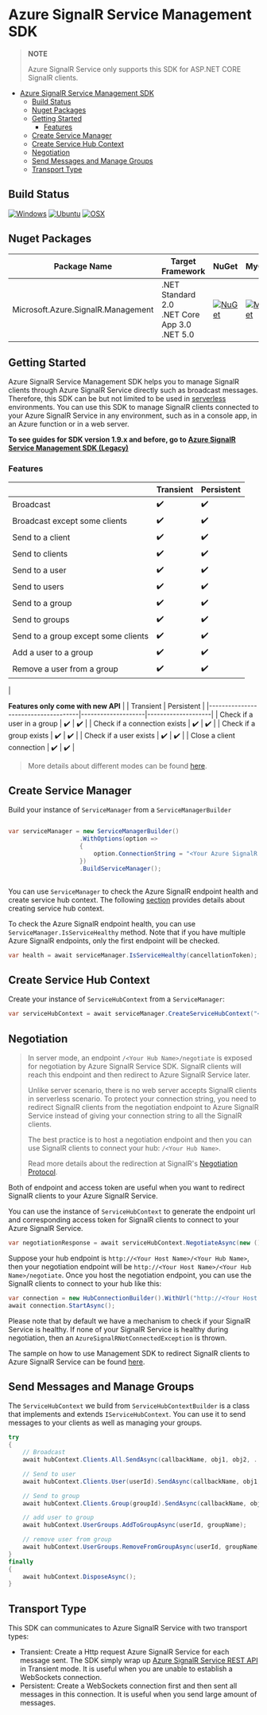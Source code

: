 # Azure SignalR Service Management SDK 

> **NOTE**
>
> Azure SignalR Service only supports this SDK for ASP.NET CORE SignalR clients.
<!-- TOC -->

- [Azure SignalR Service Management SDK](#azure-signalr-service-management-sdk)
  - [Build Status](#build-status)
  - [Nuget Packages](#nuget-packages)
  - [Getting Started](#getting-started)
    - [Features](#features)
  - [Create Service Manager](#create-service-manager)
  - [Create Service Hub Context](#create-service-hub-context)
  - [Negotiation](#negotiation)
  - [Send Messages and Manage Groups](#send-messages-and-manage-groups)
  - [Transport Type](#transport-type)

<!-- /TOC -->
## Build Status

[![Windows](https://img.shields.io/github/workflow/status/Azure/azure-signalr/Gated-Windows/dev?label=Windows)](https://github.com/Azure/azure-signalr/actions?query=workflow%3AGated-Windowns)
[![Ubuntu](https://img.shields.io/github/workflow/status/Azure/azure-signalr/Gated-Ubuntu/dev?label=Ubuntu)](https://github.com/Azure/azure-signalr/actions?query=workflow%3AGated-Ubuntu)
[![OSX](https://img.shields.io/github/workflow/status/Azure/azure-signalr/Gated-OSX/dev?label=OSX)](https://github.com/Azure/azure-signalr/actions?query=workflow%3AGated-OSX)

## Nuget Packages

Package Name | Target Framework | NuGet | MyGet
---|---|---|---
Microsoft.Azure.SignalR.Management | .NET Standard 2.0 <br/> .NET Core App 3.0 <br/> .NET 5.0 | [![NuGet](https://img.shields.io/nuget/v/Microsoft.Azure.SignalR.Management.svg)](https://www.nuget.org/packages/Microsoft.Azure.SignalR.Management) | [![MyGet](https://img.shields.io/myget/azure-signalr-dev/vpre/Microsoft.Azure.SignalR.Management.svg)](https://www.myget.org/feed/azure-signalr-dev/package/nuget/Microsoft.Azure.SignalR.Management)


## Getting Started

Azure SignalR Service Management SDK helps you to manage SignalR clients through Azure SignalR Service directly such as broadcast messages. Therefore, this SDK can be but not limited to be used in [serverless](https://azure.microsoft.com/zh-cn/solutions/serverless/) environments. You can use this SDK to manage SignalR clients connected to your Azure SignalR Service in any environment, such as in a console app, in an Azure function or in a web server.

**To see guides for SDK version 1.9.x and before, go to [Azure SignalR Service Management SDK (Legacy)](./management-sdk-guide-legacy.md)**

<!--Add migration guide-->

### Features

|                                     | Transient          | Persistent         |
|-------------------------------------|--------------------|--------------------|
| Broadcast                           | :heavy_check_mark: | :heavy_check_mark: |
| Broadcast except some clients       | :heavy_check_mark: | :heavy_check_mark: |
| Send to a client                    | :heavy_check_mark: | :heavy_check_mark: |
| Send to clients                     | :heavy_check_mark: | :heavy_check_mark: |
| Send to a user                      | :heavy_check_mark: | :heavy_check_mark: |
| Send to users                       | :heavy_check_mark: | :heavy_check_mark: |
| Send to a group                     | :heavy_check_mark: | :heavy_check_mark: |
| Send to groups                      | :heavy_check_mark: | :heavy_check_mark: |
| Send to a group except some clients | :heavy_check_mark: | :heavy_check_mark: |
| Add a user to a group               | :heavy_check_mark: | :heavy_check_mark: |
| Remove a user from a group          | :heavy_check_mark: | :heavy_check_mark: |
|

**Features only come with new API**
|                                     | Transient          | Persistent         |
|-------------------------------------|--------------------|--------------------|
| Check if a user in a group          | :heavy_check_mark: | :heavy_check_mark: |
| Check if a connection exists        | :heavy_check_mark: | :heavy_check_mark: |
| Check if a group exists             | :heavy_check_mark: | :heavy_check_mark: |
| Check if a user exists              | :heavy_check_mark: | :heavy_check_mark: |
| Close a client connection           | :heavy_check_mark: | :heavy_check_mark: |


> More details about different modes can be found [here](#Transport-Type).

## Create Service Manager

Build your instance of `ServiceManager` from a `ServiceManagerBuilder`

``` C#

var serviceManager = new ServiceManagerBuilder()
                    .WithOptions(option => 
                    {
                        option.ConnectionString = "<Your Azure SignalR Service Connection String>";
                    })
                    .BuildServiceManager();
    
```

You can use `ServiceManager` to check the Azure SignalR endpoint health and create service hub context. The following [section](#create-service-hub-context) provides details about creating service hub context. 

To check the Azure SignalR endpoint health, you can use `ServiceManager.IsServiceHealthy` method. Note that if you have multiple Azure SignalR endpoints, only the first endpoint will be checked.

```cs
var health = await serviceManager.IsServiceHealthy(cancellationToken);
```
<!--Todo: Add multiple endpoint guide-->
## Create Service Hub Context

Create your instance of `ServiceHubContext` from a `ServiceManager`:

``` C#
var serviceHubContext = await serviceManager.CreateServiceHubContext("<Your Hub Name>",cancellationToken);
```
## Negotiation

> In server mode, an endpoint `/<Your Hub Name>/negotiate` is exposed for negotiation by Azure SignalR Service SDK. SignalR clients will reach this endpoint and then redirect to Azure SignalR Service later.
>
> Unlike server scenario, there is no web server accepts SignalR clients in serverless scenario. To protect your connection string, you need to redirect SignalR clients from the negotiation endpoint to Azure SignalR Service instead of giving your connection string to all the SignalR clients.
>
> The best practice is to host a negotiation endpoint and then you can use SignalR clients to connect your hub: `/<Your Hub Name>`.
>
> Read more details about the redirection at SignalR's [Negotiation Protocol](https://github.com/aspnet/SignalR/blob/master/specs/TransportProtocols.md#post-endpoint-basenegotiate-request).

Both of endpoint and access token are useful when you want to redirect SignalR clients to your Azure SignalR Service. 

You can use the instance of `ServiceHubContext` to generate the endpoint url and corresponding access token for SignalR clients to connect to your Azure SignalR Service.

```C#
var negotiationResponse = await serviceHubContext.NegotiateAsync(new (){UserId = "<Your User Id>"});
```

Suppose your hub endpoint is `http://<Your Host Name>/<Your Hub Name>`, then your negotiation endpoint will be `http://<Your Host Name>/<Your Hub Name>/negotiate`. Once you host the negotiation endpoint, you can use the SignalR clients to connect to your hub like this:

``` c#
var connection = new HubConnectionBuilder().WithUrl("http://<Your Host Name>/<Your Hub Name>").Build();
await connection.StartAsync();
```

Please note that by default we have a mechanism to check if your SignalR Service is healthy. If none of your SignalR Service is healthy during negotiation, then an `AzureSignalRNotConnectedException` is thrown.
<!--TODO: After sharding document is ready, add link to sharding doc.-->

The sample on how to use Management SDK to redirect SignalR clients to Azure SignalR Service can be found [here](https://github.com/aspnet/AzureSignalR-samples/tree/master/samples/Management).

## Send Messages and Manage Groups

The `ServiceHubContext` we build from `ServiceHubContextBuilder` is a class that implements and extends `IServiceHubContext`. You can use it to send messages to your clients as well as managing your groups.

```C#
try
{
    // Broadcast
    await hubContext.Clients.All.SendAsync(callbackName, obj1, obj2, ...);

    // Send to user
    await hubContext.Clients.User(userId).SendAsync(callbackName, obj1, obj2, ...);

    // Send to group
    await hubContext.Clients.Group(groupId).SendAsync(callbackName, obj1, obj2, ...);

    // add user to group
    await hubContext.UserGroups.AddToGroupAsync(userId, groupName);

    // remove user from group
    await hubContext.UserGroups.RemoveFromGroupAsync(userId, groupName);
}
finally
{
    await hubContext.DisposeAsync();
}
```

<!--Add sample link here-->

## Transport Type

This SDK can communicates to Azure SignalR Service with two transport types:
* Transient: Create a Http request Azure SignalR Service for each message sent. The SDK simply wrap up [Azure SignalR Service REST API](./rest-api.md) in Transient mode. It is useful when you are unable to establish a WebSockets connection.
* Persistent: Create a WebSockets connection first and then sent all messages in this connection. It is useful when you send large amount of messages.


<!--Add API reference link here-->
<!--Intend to generate API reference by docfx-->